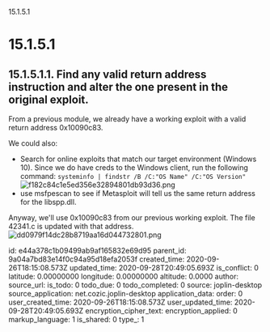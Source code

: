 15.1.5.1

# 15.1.5.1
## 15.1.5.1.1. Find any valid return address instruction and alter the one present in the original exploit.

From a previous module, we already have a working exploit with a valid return address 0x10090c83.

We could also:

- Search for online exploits that match our target environment (Windows 10). Since we do have creds to the Windows client, run the following command:
`systeminfo | findstr /B /C:"OS Name" /C:"OS Version"`
![f182c84c1e5ed356e32894801db93d36.png](:/a974ed89054a4225917cb140ab101719)
- use msfpescan to see if Metasploit will tell us the same return address for the libspp.dll.


Anyway, we'll use 0x10090c83 from our previous working exploit. The file 42341.c is updated with that address.
![dd0979f14dc28b8719aa16d044732801.png](:/0d26c9e9f1ee4b5491528e1dc1691b73)

id: e44a378c1b09499ab9af165832e69d95
parent_id: 9a04a7bd83e14f0c94a95d18efa2053f
created_time: 2020-09-26T18:15:08.573Z
updated_time: 2020-09-28T20:49:05.693Z
is_conflict: 0
latitude: 0.00000000
longitude: 0.00000000
altitude: 0.0000
author: 
source_url: 
is_todo: 0
todo_due: 0
todo_completed: 0
source: joplin-desktop
source_application: net.cozic.joplin-desktop
application_data: 
order: 0
user_created_time: 2020-09-26T18:15:08.573Z
user_updated_time: 2020-09-28T20:49:05.693Z
encryption_cipher_text: 
encryption_applied: 0
markup_language: 1
is_shared: 0
type_: 1